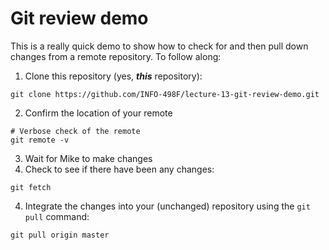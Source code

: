 # Git review demo
This is a really quick demo to show how to check for and then pull down changes from a remote repository. To follow along:

1. Clone this repository (yes, _**this**_ repository):
  
  ``` 
  git clone https://github.com/INFO-498F/lecture-13-git-review-demo.git 
  ```
  
2. Confirm the location of your remote
  
  ```
  # Verbose check of the remote
  git remote -v
  ```
  
3. Wait for Mike to make changes
4. Check to see if there have been any changes:
  
  ```
  git fetch
  ```
  
4. Integrate the changes into your (unchanged) repository using the `git pull` command:
  
  ```
  git pull origin master
  ```
